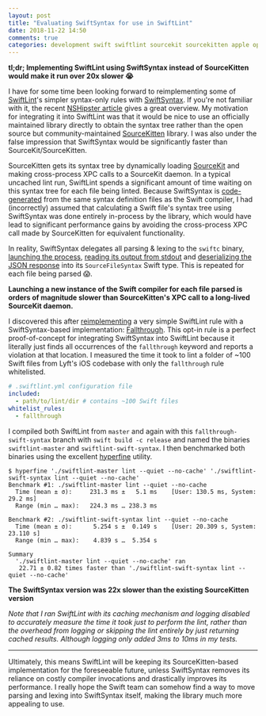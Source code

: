 ```yaml
---
layout: post
title: "Evaluating SwiftSyntax for use in SwiftLint"
date: 2018-11-22 14:50
comments: true
categories: development swift swiftlint sourcekit sourcekitten apple opensource projects github
---
```


**tl;dr; Implementing SwiftLint using SwiftSyntax instead of SourceKitten would make it run over 20x slower 😭**

I have for some time been looking forward to reimplementing some of [SwiftLint](https://github.com/realm/SwiftLint)'s simpler syntax-only rules with [SwiftSyntax](https://github.com/apple/swift-syntax). If you're not familiar with it, the recent [NSHipster article](https://nshipster.com/swiftsyntax/) gives a great overview. My motivation for integrating it into SwiftLint was that it would be nice to use an officially maintained library directly to obtain the syntax tree rather than the open source but community-maintained [SourceKitten](https://github.com/jpsim/SourceKitten) library. I was also under the false impression that SwiftSyntax would be significantly faster than SourceKit/SourceKitten.

SourceKitten gets its syntax tree by dynamically loading [SourceKit](https://github.com/apple/swift/tree/master/tools/SourceKit) and making cross-process XPC calls to a SourceKit daemon. In a typical uncached lint run, SwiftLint spends a significant amount of time waiting on this syntax tree for each file being linted. Because SwiftSyntax is [code-generated](https://github.com/apple/swift-syntax#building-swiftsyntax-from-master) from the same syntax definition files as the Swift compiler, I had (incorrectly) assumed that calculating a Swift file's syntax tree using SwiftSyntax was done entirely in-process by the library, which would have lead to significant performance gains by avoiding the cross-process XPC call made by SourceKitten for equivalent functionality.

In reality, SwiftSyntax delegates all parsing & lexing to the `swiftc` binary, [launching the process](https://github.com/apple/swift-syntax/blob/0.40200.0/Sources/SwiftSyntax/SwiftSyntax.swift#L100-L101), [reading its output from stdout](https://github.com/apple/swift-syntax/blob/0.40200.0/Sources/SwiftSyntax/SwiftSyntax.swift#L102) and [deserializing the JSON response](https://github.com/apple/swift-syntax/blob/0.40200.0/Sources/SwiftSyntax/SwiftSyntax.swift#L103-L104) into its `SourceFileSyntax` Swift type. This is repeated for each file being parsed 😱.

**Launching a new instance of the Swift compiler for each file parsed is orders of magnitude slower than SourceKitten's XPC call to a long-lived SourceKit daemon.**

I discovered this after [reimplementing](https://github.com/realm/SwiftLint/compare/fallthrough-swift-syntax) a very simple SwiftLint rule with a SwiftSyntax-based implementation: [Fallthrough](https://github.com/realm/SwiftLint/blob/master/Rules.md#fallthrough). This opt-in rule is a perfect proof-of-concept for integrating SwiftSyntax into SwiftLint because it literally just finds all occurrences of the `fallthrough` keyword and reports a violation at that location. I measured the time it took to lint a folder of ~100 Swift files from Lyft's iOS codebase with only the `fallthrough` rule whitelisted.

```yaml
# .swiftlint.yml configuration file
included:
  - path/to/lint/dir # contains ~100 Swift files
whitelist_rules:
  - fallthrough
```

I compiled both SwiftLint from `master` and again with this `fallthrough-swift-syntax` branch with `swift build -c release` and named the binaries `swiftlint-master` and `swiftlint-swift-syntax`. I then benchmarked both binaries using the excellent [hyperfine](https://github.com/sharkdp/hyperfine) utility.

```shell
$ hyperfine './swiftlint-master lint --quiet --no-cache' './swiftlint-swift-syntax lint --quiet --no-cache'
Benchmark #1: ./swiftlint-master lint --quiet --no-cache
  Time (mean ± σ):     231.3 ms ±   5.1 ms    [User: 130.5 ms, System: 29.2 ms]
  Range (min … max):   224.3 ms … 238.3 ms
 
Benchmark #2: ./swiftlint-swift-syntax lint --quiet --no-cache
  Time (mean ± σ):      5.254 s ±  0.149 s    [User: 20.309 s, System: 23.110 s]
  Range (min … max):    4.839 s …  5.354 s
 
Summary
  './swiftlint-master lint --quiet --no-cache' ran
   22.71 ± 0.82 times faster than './swiftlint-swift-syntax lint --quiet --no-cache'
```

**The SwiftSyntax version was 22x slower than the existing SourceKitten version**

_Note that I ran SwiftLint with its caching mechanism and logging disabled to accurately measure the time it took just to perform the lint, rather than the overhead from logging or skipping the lint entirely by just returning cached results. Although logging only added 3ms to 10ms in my tests._

---

Ultimately, this means SwiftLint will be keeping its SourceKitten-based implementation for the foreseeable future, unless SwiftSyntax removes its reliance on costly compiler invocations and drastically improves its performance. I really hope the Swift team can somehow find a way to move parsing and lexing into SwiftSyntax itself, making the library much more appealing to use.
